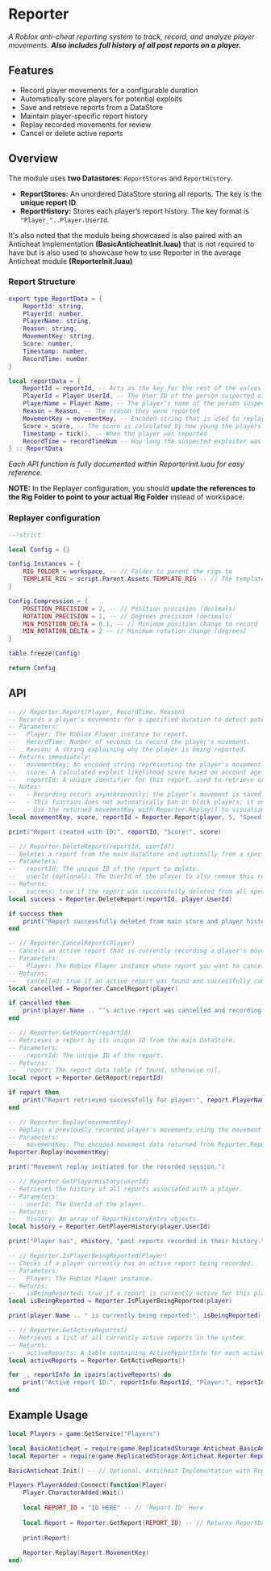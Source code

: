 # Reporter

*A Roblox anti-cheat reporting system to track, record, and analyze player movements. **Also includes full history of all past reports on a player.***

## Features

- Record player movements for a configurable duration
- Automatically score players for potential exploits
- Save and retrieve reports from a DataStore
- Maintain player-specific report history
- Replay recorded movements for review
- Cancel or delete active reports

## Overview

The module uses **two Datastores**: `ReportStores` and `ReportHistory`.

- **ReportStores:** An unordered DataStore storing all reports. The key is the **unique report ID**.
- **ReportHistory:** Stores each player’s report history. The key format is `"Player_"..Player.UserId`.

It's also noted that the module being showcased is also paired with an Anticheat Implementation **(BasicAnticheatInit.luau)** that is not required to have but is also used to showcase how to use Reporter in the average Anticheat module **(ReporterInit.luau)**

### Report Structure

```lua
export type ReportData = {
	ReportId: string,
	PlayerId: number,
	PlayerName: string,
	Reason: string,
	MovementKey: string,
	Score: number,
	Timestamp: number,
	RecordTime: number
}

local reportData = {
	ReportId = reportId, -- Acts as the key for the rest of the values in 'ReportStores'
	PlayerId = Player.UserId, -- The User ID of the person suspected of exploiting
	PlayerName = Player.Name, -- The player's name of the person suspected of exploiting
	Reason = Reason, -- The reason they were reported
	MovementKey = movementKey, -- Encoded string that is used to replay the player's movement
	Score = score, -- The score is calculated by how young the players account is and how many mutual friends they have. It's a common trend between exploiters I found when making this module. Check FriendCheckerInit.luau for more information. This doesn't have a part in actually detecting the cheater though, use this if you want to sort players based on how likely they are.
	Timestamp = tick(), -- When the player was reported
	RecordTime = recordTimeNum -- How long the suspected exploiter was recorded for
} :: ReportData
```

*Each API function is fully documented within ReporterInit.luau for easy reference.*

**NOTE:** In the Replayer configuration, you should **update the references to the Rig Folder to point to your actual Rig Folder** instead of workspace.

### Replayer configuration

```lua
--!strict

local Config = {}

Config.Instances = {
	RIG_FOLDER = workspace, -- // Folder to parent the rigs to
	TEMPLATE_RIG = script.Parent.Assets.TEMPLATE_RIG -- // The template rig to clone for recording
}

Config.Compression = {
	POSITION_PRECISION = 2, -- // Position precision (decimals)
	ROTATION_PRECISION = 1, -- // Degrees precision (decimals)
	MIN_POSITION_DELTA = 0.1, -- // Minimum position change to record
	MIN_ROTATION_DELTA = 2 -- // Minimum rotation change (degrees)
}

table.freeze(Config)

return Config
```

## API

```lua
-- // Reporter.Report(Player, RecordTime, Reason)
-- Records a player's movements for a specified duration to detect potential exploits.
-- Parameters:
--   Player: The Roblox Player instance to report.
--   RecordTime: Number of seconds to record the player's movement.
--   Reason: A string explaining why the player is being reported.
-- Returns immediately:
--   movementKey: An encoded string representing the player's movement (used for replaying).
--   score: A calculated exploit likelihood score based on account age and mutual friends.
--   reportId: A unique identifier for this report, used to retrieve or manage it later.
-- Notes:
--   - Recording occurs asynchronously; the player’s movement is saved in the background.
--   - This function does not automatically ban or block players; it only records and scores them.
--   - Use the returned movementKey with Reporter.Replay() to visualize the player's movements.
local movementKey, score, reportId = Reporter.Report(player, 5, "Speed Hack")

print("Report created with ID:", reportId, "Score:", score)

-- // Reporter.DeleteReport(reportId, userId?)
-- Deletes a report from the main DataStore and optionally from a specific player's history.
-- Parameters:
--   reportId: The unique ID of the report to delete.
--   userId (optional): The UserId of the player to also remove this report from their history.
-- Returns:
--   success: true if the report was successfully deleted from all specified locations.
local success = Reporter.DeleteReport(reportId, player.UserId)

if success then
    print("Report successfully deleted from main store and player history.")
end

-- // Reporter.CancelReport(Player)
-- Cancels an active report that is currently recording a player's movements.
-- Parameters:
--   Player: The Roblox Player instance whose report you want to cancel.
-- Returns:
--   cancelled: true if an active report was found and successfully cancelled.
local cancelled = Reporter.CancelReport(player)

if cancelled then
    print(player.Name .. "'s active report was cancelled and recording stopped.")
end

-- // Reporter.GetReport(reportId)
-- Retrieves a report by its unique ID from the main DataStore.
-- Parameters:
--   reportId: The unique ID of the report.
-- Returns:
--   report: The report data table if found, otherwise nil.
local report = Reporter.GetReport(reportId)

if report then
    print("Report retrieved successfully for player:", report.PlayerName)
end

-- // Reporter.Replay(movementKey)
-- Replays a previously recorded player's movements using the movement key.
-- Parameters:
--   movementKey: The encoded movement data returned from Reporter.Report.
Reporter.Replay(movementKey)

print("Movement replay initiated for the recorded session.")

-- // Reporter.GetPlayerHistory(userId)
-- Retrieves the history of all reports associated with a player.
-- Parameters:
--   userId: The UserId of the player.
-- Returns:
--   history: An array of ReportHistoryEntry objects.
local history = Reporter.GetPlayerHistory(player.UserId)

print("Player has", #history, "past reports recorded in their history.")

-- // Reporter.IsPlayerBeingReported(Player)
-- Checks if a player currently has an active report being recorded.
-- Parameters:
--   Player: The Roblox Player instance.
-- Returns:
--   isBeingReported: true if a report is currently active for this player.
local isBeingReported = Reporter.IsPlayerBeingReported(player)

print(player.Name .. " is currently being reported:", isBeingReported)

-- // Reporter.GetActiveReports()
-- Retrieves a list of all currently active reports in the system.
-- Returns:
--   activeReports: A table containing ActiveReportInfo for each active report.
local activeReports = Reporter.GetActiveReports()

for _, reportInfo in ipairs(activeReports) do
    print("Active report ID:", reportInfo.ReportId, "Player:", reportInfo.PlayerName, "Duration:", reportInfo.Duration)
end
```

## Example Usage

```lua
local Players = game:GetService("Players")

local BasicAnticheat = require(game.ReplicatedStorage.Anticheat.BasicAnticheat.BasicAnticheatInit)
local Reporter = require(game.ReplicatedStorage.Anticheat.Reporter.ReporterInit)

BasicAnticheat.Init() -- // Optional, Anticheat Implementation with Reporter

Players.PlayerAdded:Connect(function(Player)
	Player.CharacterAdded:Wait()
	
	local REPORT_ID = "ID HERE" -- // 'Report ID' Here
	
	local Report = Reporter.GetReport(REPORT_ID) -- // Returns ReportData?
	
	print(Report)
	
	Reporter.Replay(Report.MovementKey)
end)
```